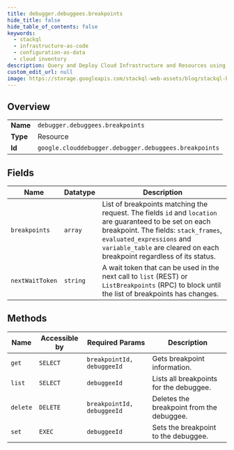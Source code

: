 ```yaml
---
title: debugger.debuggees.breakpoints
hide_title: false
hide_table_of_contents: false
keywords:
  - stackql
  - infrastructure-as-code
  - configuration-as-data
  - cloud inventory
description: Query and Deploy Cloud Infrastructure and Resources using SQL
custom_edit_url: null
image: https://storage.googleapis.com/stackql-web-assets/blog/stackql-blog-post-featured-image.png
---
```

  
    

## Overview
<table><tbody>
<tr><td><b>Name</b></td><td><code>debugger.debuggees.breakpoints</code></td></tr>
<tr><td><b>Type</b></td><td>Resource</td></tr>
<tr><td><b>Id</b></td><td><code>google.clouddebugger.debugger.debuggees.breakpoints</code></td></tr>
</tbody></table>

## Fields
| Name | Datatype | Description |
| ---- | -------- | ----------- |
| `breakpoints` | `array` | List of breakpoints matching the request. The fields `id` and `location` are guaranteed to be set on each breakpoint. The fields: `stack_frames`, `evaluated_expressions` and `variable_table` are cleared on each breakpoint regardless of its status. |
| `nextWaitToken` | `string` | A wait token that can be used in the next call to `list` (REST) or `ListBreakpoints` (RPC) to block until the list of breakpoints has changes. |
## Methods
| Name | Accessible by | Required Params | Description |
| ---- | ------------- | --------------- | ----------- |
| `get` | `SELECT` | `breakpointId, debuggeeId` | Gets breakpoint information. |
| `list` | `SELECT` | `debuggeeId` | Lists all breakpoints for the debuggee. |
| `delete` | `DELETE` | `breakpointId, debuggeeId` | Deletes the breakpoint from the debuggee. |
| `set` | `EXEC` | `debuggeeId` | Sets the breakpoint to the debuggee. |
